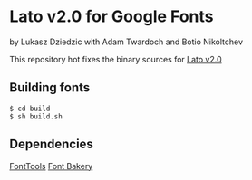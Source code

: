 # Lato v2.0 for Google Fonts
by Lukasz Dziedzic with Adam Twardoch and Botio Nikoltchev

This repository hot fixes the binary sources for [Lato v2.0](http://www.latofonts.com/2014/02/27/lato-2-0-released/)

## Building fonts
```
$ cd build
$ sh build.sh
```

## Dependencies
[FontTools](https://github.com/fonttools/fonttools)
[Font Bakery](https://github.com/googlefonts/fontbakery)